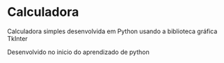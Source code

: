 # Calculadora
Calculadora simples desenvolvida em Python usando a biblioteca gráfica TkInter

Desenvolvido no inicio do aprendizado de python
